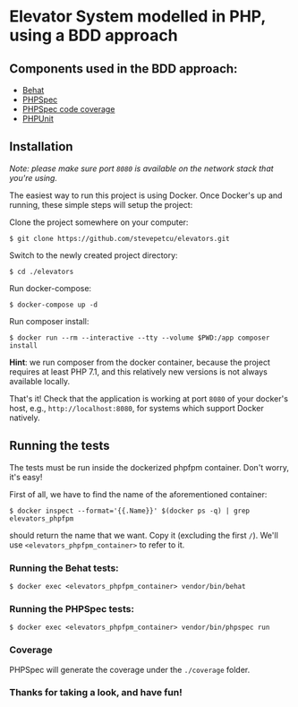 # Elevator System modelled in PHP, using a BDD approach

## Components used in the BDD approach:
- [Behat](http://behat.org)
- [PHPSpec](http://www.phpspec.net)
- [PHPSpec code coverage](https://github.com/leanphp/phpspec-code-coverage)
- [PHPUnit](https://phpunit.de)

## Installation

*Note: please make sure port `8080` is available on the network stack that you're using.*

The easiest way to run this project is using Docker. Once Docker's up and running, 
these simple steps will setup the project:

Clone the project somewhere on your computer:

    $ git clone https://github.com/stevepetcu/elevators.git
    
Switch to the newly created project directory: 

    $ cd ./elevators
    
Run docker-compose:

    $ docker-compose up -d
    
Run composer install:

    $ docker run --rm --interactive --tty --volume $PWD:/app composer install
**Hint**: we run composer from the docker container, because the project requires 
at least PHP 7.1, and this relatively new versions is not always available locally.

That's it! Check that the application is working at port `8080` of your docker's 
host, e.g., `http://localhost:8080`, for systems which support Docker natively.

## Running the tests

The tests must be run inside the dockerized phpfpm container. Don't worry, it's easy!

First of all, we have to find the name of the aforementioned container:

    $ docker inspect --format='{{.Name}}' $(docker ps -q) | grep elevators_phpfpm

should return the name that we want. Copy it (excluding the first `/`). We'll use 
`<elevators_phpfpm_container>` to refer to it.

### Running the Behat tests:
    $ docker exec <elevators_phpfpm_container> vendor/bin/behat
   
### Running the PHPSpec tests:
    $ docker exec <elevators_phpfpm_container> vendor/bin/phpspec run
    
### Coverage
PHPSpec will generate the coverage under the `./coverage` folder.

### Thanks for taking a look, and have fun!